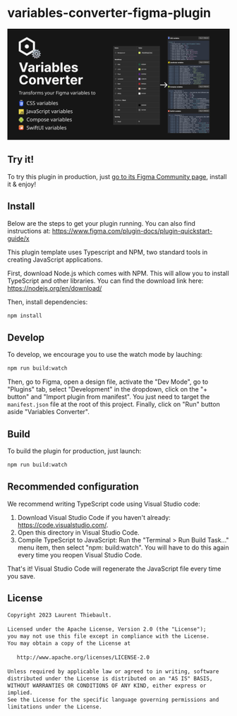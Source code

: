 # variables-converter-figma-plugin

[![Variables converter thumbnail that shows its UI](./resources/images/variables-converter-cover-art.png)](https://www.figma.com/community/plugin/1256000104406722117/Variables-Converter)

## Try it!

To try this plugin in production, just [go to its Figma Community page](https://www.figma.com/community/plugin/1256000104406722117/Variables-Converter), install it & enjoy!

## Install

Below are the steps to get your plugin running. You can also find instructions at: https://www.figma.com/plugin-docs/plugin-quickstart-guide/x

This plugin template uses Typescript and NPM, two standard tools in creating JavaScript applications.

First, download Node.js which comes with NPM. This will allow you to install TypeScript and other
libraries. You can find the download link here: https://nodejs.org/en/download/

Then, install dependencies:

```sh
npm install
```

## Develop

To develop, we encourage you to use the watch mode by lauching:

```sh
npm run build:watch
```

Then, go to Figma, open a design file, activate the "Dev Mode", go to "Plugins" tab, select "Development" in the dropdown, click on the "+ button" and "Import plugin from manifest". You just need to target the `manifest.json` file at the root of this project. Finally, click on "Run" button aside "Variables Converter".

## Build

To build the plugin for production, just launch:

```sh
npm run build:watch
```

## Recommended configuration

We recommend writing TypeScript code using Visual Studio code:

1. Download Visual Studio Code if you haven't already: https://code.visualstudio.com/.
2. Open this directory in Visual Studio Code.
3. Compile TypeScript to JavaScript: Run the "Terminal > Run Build Task..." menu item,
   then select "npm: build:watch". You will have to do this again every time
   you reopen Visual Studio Code.

That's it! Visual Studio Code will regenerate the JavaScript file every time you save.

## License

    Copyright 2023 Laurent Thiebault.

    Licensed under the Apache License, Version 2.0 (the "License");
    you may not use this file except in compliance with the License.
    You may obtain a copy of the License at

       http://www.apache.org/licenses/LICENSE-2.0

    Unless required by applicable law or agreed to in writing, software
    distributed under the License is distributed on an "AS IS" BASIS,
    WITHOUT WARRANTIES OR CONDITIONS OF ANY KIND, either express or implied.
    See the License for the specific language governing permissions and
    limitations under the License.
